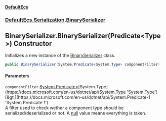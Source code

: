 #### [DefaultEcs](DefaultEcs.md 'DefaultEcs')
### [DefaultEcs.Serialization](DefaultEcs.md#DefaultEcs_Serialization 'DefaultEcs.Serialization').[BinarySerializer](BinarySerializer.md 'DefaultEcs.Serialization.BinarySerializer')
## BinarySerializer.BinarySerializer(Predicate&lt;Type&gt;) Constructor
Initializes a new instance of the [BinarySerializer](BinarySerializer.md 'DefaultEcs.Serialization.BinarySerializer') class.  
```csharp
public BinarySerializer(System.Predicate<System.Type> componentFilter);
```
#### Parameters
<a name='DefaultEcs_Serialization_BinarySerializer_BinarySerializer(System_Predicate_System_Type_)_componentFilter'></a>
`componentFilter` [System.Predicate&lt;](https://docs.microsoft.com/en-us/dotnet/api/System.Predicate-1 'System.Predicate`1')[System.Type](https://docs.microsoft.com/en-us/dotnet/api/System.Type 'System.Type')[&gt;](https://docs.microsoft.com/en-us/dotnet/api/System.Predicate-1 'System.Predicate`1')  
A filter used to check wether a component type should be serialized/deserialized or not. A [null](https://docs.microsoft.com/en-us/dotnet/csharp/language-reference/keywords/null 'https://docs.microsoft.com/en-us/dotnet/csharp/language-reference/keywords/null') value means everything is taken.
  
